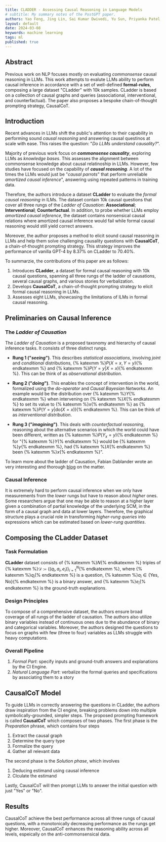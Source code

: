 ```yaml
---
title: CLADDER - Assessing Causal Reasoning in Language Models
# subtitle: My summary notes of the PostGPT paper. 
authors: Yao Feng, Jing Lin, Sai Kumar Dwivedi, Yu Sun, Priyanka Patel, Michael J. Black
layout: default
date: 2024-03-08
keywords: machine learning
tags: ml
published: true
---
```


## Abstract

Previous work on NLP focuses mostly on evaluating *commonsense* causal reasoning in LLMs. This work attempts to evalute LLMs ability to perform causal inference in accordance with a set of well-defined **formal-rules**, composing a large dataset "CLadder" with 10k samples. CLadder is based on a collection of causal graphs and queries (associational, interventional, and counterfactual). The paper also proposes a bespoke chain-of-thought prompting strategy, CausalCoT.

## Introduction

Recent advances in LLMs shift the public's attention to their capability in performing sound *causal reasoning* and answering causal questinos at scale with ease. This raises the question: "*Do LLMs understand causality?*".

Majority of previous work focus on ***commonsense causality***, exploring LLMs as *knowledge bases*. This assesses the alignment between commonsense knowledge about causal relatinoship in LLMs. However, few studies have focused on the capability of ***causal reasoning***. A lot of the times the LLMs would just be "*causal parrots*" that perform unreliable *amortized causal inference*", answering using repeated patterns in training data. 

Therefore, the authors introduce a dataset **CLadder** to evaluate the *formal causal reasoning* in lLMs. The dataset contain 10k causal questions that cover all three rungs of the *Ladder of Causation*: **Associational**; **Interventional**; **Counterfactual**. In addition, to probe whether LLMs employ *amortized causal inference*, the dataset contains nonsensical causal relations where amortized causal inference would fail while formal causal reasoning would still yield correct answers. 

Moreover, the author proposes a method to elicit sound causal reasoning in LLMs and help them solve challenging causality questions with **CausalCoT**, a chain-of-thought prompting strategy. This strategy improves the performance of vanilla GPT-4 by 8.37% on CLadder to 70.40%.

To summarzie, the contributions of this paper are as follows:
1. Introduces **CLadder**, a dataset for formal causal reasoning with 10k causal questions, spanning all three rungs of the ladder of causations, several causal graphs, and various stories for verbalization.
2. Develops **CausalCoT**, a chain-of-thought prompting strategy to elicit formal causal reasoning in LLMs. 
3. Assesses eight LLMs, showcasing the limitations of lLMs in formal causal reasoning. 


## Preliminaries on Causal Inference

### The *Ladder of Causation*

The *Ladder of Causation* is a proposed taxonomy and hierarchy of causal inference tasks. It consists of three distinct rungs.

- **Rung 1 ("*seeing*")**. This describes *statistical associations*, involving *joint* and *conditional* distributions, {% katexmm %}$P(X=x, Y=y)${% endkatexmm %} and {% katexmm %}$P(Y=y | X=x)${% endkatexmm %}. This can be think of as *observational distribution*. 

- **Rung 2 ("*doing*")**. This enables the concept of intervention in the world, formalized using the *do-operator* and *Causal Bayesian Networks*. An example would be the distribution over {% katexmm %}$Y${% endkatexmm %} when intervening on {% katexmm %}$X${% endkatexmm %} to set its value to {% katexmm %}$x${% endkatexmm %} as {% katexmm %}$P(Y=y|\text{do}(X=x))${% endkatexmm %}. This can be think of as *interventional distribution*.

- **Rung 3 ("*imagining*")**. This deals with *counterfactual reasoning*, reasoning about the alternative scenarios in which the world could have been different, written as {% katexmm %}$P(Y_x=y)${% endkatexmm %} for "{% katexmm %}$Y${% endkatexmm %} would be {% katexmm %}$y${% endkatexmm %}, had {% katexmm %}$X${% endkatexmm %} been {% katexmm %}$x${% endkatexmm %}".

To learn more about the ladder of Causation, Fabian Dablander wrote an very interesting and thorough <a href='https://fabiandablander.com/r/Causal-Inference.html'>blog</a> on the matter.

### Causal Inference

It is extremely hard to perform causal inference when we only have measurements from the *lower* rungs but have to reason about *higher* ones. Some researchers argue that one may be able to reason at a higher layer given a combination of partial knowledge of the underlying SCM, in the form of a causal graph and data at lower layers. Therefore, the graphical structure plays a crucial role in transforming *higher-rung queries* into expressions which can be estimated based on *lower-rung quantities*.

## Composing the CLadder Dataset

### Task Formulation
**CLadder** dataset consists of {% katexmm %}$N${% endkatexmm %} triples of {% katexmm %}$\mathcal{D} \coloneqq \{(q_i, a_i, e_i)\}^N_{i=1}${% endkatexmm %}, where {% katexmm %}$q_i${% endkatexmm %} is a question, {% katexmm %}$a_i \in \{\text{Yes}, \text{No}\}${% endkatexmm %} is a binary answer, and {% katexmm %}$e_i${% endkatexmm %} is the ground-truth explanations.

### Design Principles
To compose of a comprehensive dataset, the authors ensure broad coverage of all rungs of the ladder of causation. The authors also utilize binary variables instead of continuous ones due to the abundance of binary and categorical variables. Moreover, the authors designed the questions to focus on graphs with few (three to four) variables as LLMs struggle with heavy computations. 

### Overall Pipeline
1. *Formal Part*: specify inputs and ground-truth answers and explanations by the CI Engine.
2. *Natural Language Part*: verbalize the formal queries and specifications by associating them to a story

## CausalCoT Model
To guide LLMs in correctly answering the questions in CLadder, the authors draw inspiration from the CI engine, breaking problems down into multiple symbolically-grounded, simpler steps. The proposed prompting framework is called **CausalCoT** which composes of two phases. The first phase is the *Preparation* phrase, which contains four steps
1. Extract the causal graph
2. Determine the query type
3. Formalize the query
4. Gather all relevant data

The second phase is the *Solution phase*, which involves
1. Deducing estimand using causal inference
2. Clculate the estimand

Lastly, CausalCoT will then prompt LLMs to answer the initial question with just "Yes" or "No".

## Results
CausalCoT achieve the best performance across all three rungs of causal questions, with a monotonically decreasing performance as the rungs get higher. Moreover, CausalCoT enhances the reasoning ability across all levels, espeically on the anti-commonsensical data. 
